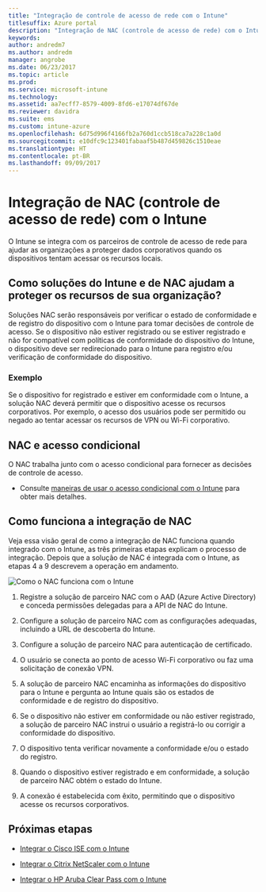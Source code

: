 ```yaml
---
title: "Integração de controle de acesso de rede com o Intune"
titlesuffix: Azure portal
description: "Integração de NAC (controle de acesso de rede) com o Intune"
keywords: 
author: andredm7
ms.author: andredm
manager: angrobe
ms.date: 06/23/2017
ms.topic: article
ms.prod: 
ms.service: microsoft-intune
ms.technology: 
ms.assetid: aa7ecff7-8579-4009-8fd6-e17074df67de
ms.reviewer: davidra
ms.suite: ems
ms.custom: intune-azure
ms.openlocfilehash: 6d75d996f4166fb2a760d1ccb518ca7a228c1a0d
ms.sourcegitcommit: e10dfc9c123401fabaaf5b487d459826c1510eae
ms.translationtype: HT
ms.contentlocale: pt-BR
ms.lasthandoff: 09/09/2017
---
```

# <a name="network-access-control-nac-integration-with-intune"></a>Integração de NAC (controle de acesso de rede) com o Intune

O Intune se integra com os parceiros de controle de acesso de rede para ajudar as organizações a proteger dados corporativos quando os dispositivos tentam acessar os recursos locais.

## <a name="how-do-intune-and-nac-solutions-help-protect-your-organization-resources"></a>Como soluções do Intune e de NAC ajudam a proteger os recursos de sua organização?

Soluções NAC serão responsáveis por verificar o estado de conformidade e de registro do dispositivo com o Intune para tomar decisões de controle de acesso. Se o dispositivo não estiver registrado ou se estiver registrado e não for compatível com políticas de conformidade do dispositivo do Intune, o dispositivo deve ser redirecionado para o Intune para registro e/ou verificação de conformidade do dispositivo.

### <a name="example"></a>Exemplo

Se o dispositivo for registrado e estiver em conformidade com o Intune, a solução NAC deverá permitir que o dispositivo acesse os recursos corporativos. Por exemplo, o acesso dos usuários pode ser permitido ou negado ao tentar acessar os recursos de VPN ou Wi-Fi corporativo.

## <a name="nac-and-conditional-access"></a>NAC e acesso condicional

O NAC trabalha junto com o acesso condicional para fornecer as decisões de controle de acesso.

- Consulte [maneiras de usar o acesso condicional com o Intune](conditional-access-intune-common-ways-use.md) para obter mais detalhes.

## <a name="how-the-nac-integration-works"></a>Como funciona a integração de NAC

Veja essa visão geral de como a integração de NAC funciona quando integrado com o Intune, as três primeiras etapas explicam o processo de integração. Depois que a solução de NAC é integrada com o Intune, as etapas 4 a 9 descrevem a operação em andamento.

![Como o NAC funciona com o Intune](./media/ca-intune-common-ways-2.png)

1.  Registre a solução de parceiro NAC com o AAD (Azure Active Directory) e conceda permissões delegadas para a API de NAC do Intune.

2.  Configure a solução de parceiro NAC com as configurações adequadas, incluindo a URL de descoberta do Intune.

3.  Configure a solução de parceiro NAC para autenticação de certificado.

4.  O usuário se conecta ao ponto de acesso Wi-Fi corporativo ou faz uma solicitação de conexão VPN.

5.  A solução de parceiro NAC encaminha as informações do dispositivo para o Intune e pergunta ao Intune quais são os estados de conformidade e de registro do dispositivo.

6.  Se o dispositivo não estiver em conformidade ou não estiver registrado, a solução de parceiro NAC instrui o usuário a registrá-lo ou corrigir a conformidade do dispositivo.

7.  O dispositivo tenta verificar novamente a conformidade e/ou o estado do registro.

8.  Quando o dispositivo estiver registrado e em conformidade, a solução de parceiro NAC obtém o estado do Intune.

9.  A conexão é estabelecida com êxito, permitindo que o dispositivo acesse os recursos corporativos.

## <a name="next-steps"></a>Próximas etapas

-   [Integrar o Cisco ISE com o Intune](http://www.cisco.com/c/en/us/td/docs/security/ise/2-1/admin_guide/b_ise_admin_guide_21/b_ise_admin_guide_20_chapter_01000.html)

-   [Integrar o Citrix NetScaler com o Intune](http://docs.citrix.com/en-us/netscaler-gateway/12/microsoft-intune-integration/configuring-network-access-control-device-check-for-netscaler-gateway-virtual-server-for-single-factor-authentication-deployment.html)

-   [Integrar o HP Aruba Clear Pass com o Intune](https://support.arubanetworks.com/Documentation/tabid/77/DMXModule/512/Command/Core_Download/Default.aspx?EntryId=23757)
